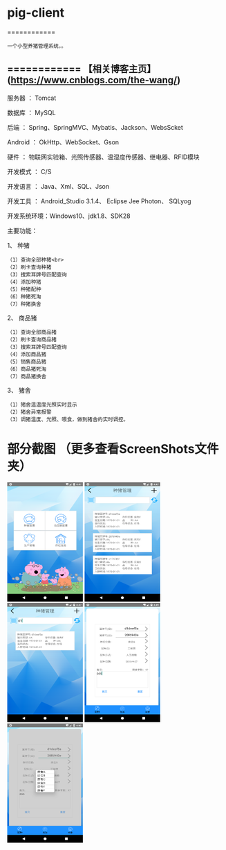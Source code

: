 # pig-client
============

    一个小型养猪管理系统，。
============
【相关博客主页】(https://www.cnblogs.com/the-wang/)
------
服务器    ：  Tomcat

数据库    ：  MySQL

后端      ：  Spring、SpringMVC、Mybatis、Jackson、WebsScket

Android   ：  OkHttp、WebSocket、Gson

硬件      ：  物联网实验箱、光照传感器、温湿度传感器、继电器、RFID模块

开发模式  ：  C/S

开发语言  ：  Java、Xml、SQL、Json

开发工具  ：  Android_Studio 3.1.4、
              Eclipse Jee Photon、
              SQLyog
              
开发系统环境：Windows10、jdk1.8、SDK28


 
主要功能：


1、 种猪

    （1）查询全部种猪<br>
    （2）刷卡查询种猪 
    （3）搜索耳牌号匹配查询    
    （4）添加种猪
    （5）种猪配种
    （6）种猪死淘
    （7）种猪换舍
    
2、 商品猪

    （1）查询全部商品猪
    （2）刷卡查询商品猪
    （3）搜索耳牌号匹配查询
    （4）添加商品猪
    （5）销售商品猪
    （6）商品猪死淘
    （7）商品猪换舍 
    
3、 猪舍

    （1）猪舍温温度光照实时显示
    （2）猪舍异常报警
    （3）调猪温度、光照、喂食，做到猪舍的实时调控。
  
  
部分截图    （更多查看ScreenShots文件夹）
========
<img src="https://github.com/AWQi/pig-client/raw/master/screenshot/a.png" width= "175" height="275"/>
<img src="https://github.com/AWQi/pig-client/raw/master/screenshot/b.png" width= "175" height="275"/>
<img src="https://github.com/AWQi/pig-client/raw/master/screenshot/c.png" width= "175" height="275"/>
<img src="https://github.com/AWQi/pig-client/raw/master/screenshot/d.png" width= "175" height="275"/>
<img src="https://github.com/AWQi/pig-client/raw/master/screenshot/e.png" width= "175" height="275"/>

